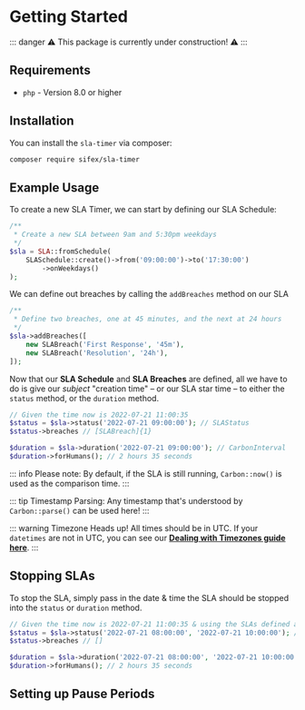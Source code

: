 

# Getting Started

::: danger
⚠️ This package is currently under construction! ⚠️
:::

## Requirements

- `php` - Version 8.0 or higher

## Installation

You can install the `sla-timer` via composer:

```bash
composer require sifex/sla-timer
```

## Example Usage

To create a new SLA Timer, we can start by defining our SLA Schedule:

```php {5-6}
/**
 * Create a new SLA between 9am and 5:30pm weekdays
 */
$sla = SLA::fromSchedule(
    SLASchedule::create()->from('09:00:00')->to('17:30:00')
        ->onWeekdays()
);
```

We can define out breaches by calling the `addBreaches` method on our SLA

```php {5-6}
/**
 * Define two breaches, one at 45 minutes, and the next at 24 hours
 */
$sla->addBreaches([
    new SLABreach('First Response', '45m'),
    new SLABreach('Resolution', '24h'),
]);
```

Now that our **SLA Schedule** and **SLA Breaches** are defined, all we have to do is give our _subject_ "creation time" – or our SLA star time – to either the `status` method, or the `duration` method.

```php
// Given the time now is 2022-07-21 11:00:35 
$status = $sla->status('2022-07-21 09:00:00'); // SLAStatus
$status->breaches // [SLABreach]{1}

$duration = $sla->duration('2022-07-21 09:00:00'); // CarbonInterval
$duration->forHumans(); // 2 hours 35 seconds
```

::: info Please note:
By default, if the SLA is still running, `Carbon::now()` is used as the comparison time.
:::

::: tip Timestamp Parsing:
Any timestamp that's understood by `Carbon::parse()` can be used here!
:::

::: warning Timezone Heads up!
All times should be in UTC. If your `datetimes` are not in UTC, you can see our **[Dealing with Timezones guide here](#)**. 
::: 

## Stopping SLAs

To stop the SLA, simply pass in the date & time the SLA should be stopped into the `status` or `duration` method.

```php
// Given the time now is 2022-07-21 11:00:35 & using the SLAs defined above
$status = $sla->status('2022-07-21 08:00:00', '2022-07-21 10:00:00'); // SLAStatus
$status->breaches // []

$duration = $sla->duration('2022-07-21 08:00:00', '2022-07-21 10:00:00'); // CarbonInterval
$duration->forHumans(); // 2 hours 35 seconds
```


## Setting up Pause Periods